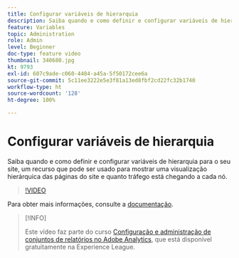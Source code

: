 ```yaml
---
title: Configurar variáveis de hierarquia
description: Saiba quando e como definir e configurar variáveis de hierarquia para o seu site, um recurso que pode ser usado para mostrar uma visualização hierárquica das páginas do site e quanto tráfego está chegando a cada nó.
feature: Variables
topic: Administration
role: Admin
level: Beginner
doc-type: feature video
thumbnail: 340680.jpg
kt: 9793
exl-id: 607c9ade-c060-4484-a45a-5f50172cee6a
source-git-commit: 5c11ee3222e5e3f81a13ed8fbf2cd22fc32b1740
workflow-type: ht
source-wordcount: '128'
ht-degree: 100%

---
```


# Configurar variáveis de hierarquia

Saiba quando e como definir e configurar variáveis de hierarquia para o seu site, um recurso que pode ser usado para mostrar uma visualização hierárquica das páginas do site e quanto tráfego está chegando a cada nó.

>[!VIDEO](https://video.tv.adobe.com/v/340680/?quality=12&learn=on)

Para obter mais informações, consulte a [documentação](https://experienceleague.adobe.com/docs/analytics/implementation/vars/page-vars/hier.html?lang=pt-BR).

>[!INFO]
>
> Este vídeo faz parte do curso [Configuração e administração de conjuntos de relatórios no Adobe Analytics](https://experienceleague.adobe.com/?recommended=Analytics-A-1-2021.1.administration&amp;lang=pt-BR), que está disponível gratuitamente na Experience League.